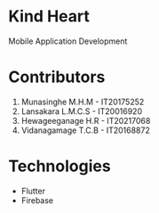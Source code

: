 # Kind Heart

Mobile Application Development

# Contributors
<ol>
    <li>Munasinghe M.H.M - IT20175252</li>
    <li>Lansakara L.M.C.S - IT20016920</li>
    <li>Hewageeganage H.R - IT20217068</li>
    <li>Vidanagamage T.C.B - IT20168872</li>
</ol>

# Technologies
<ul>
  <li>Flutter</li>
  <li>Firebase</li>
</ul>
